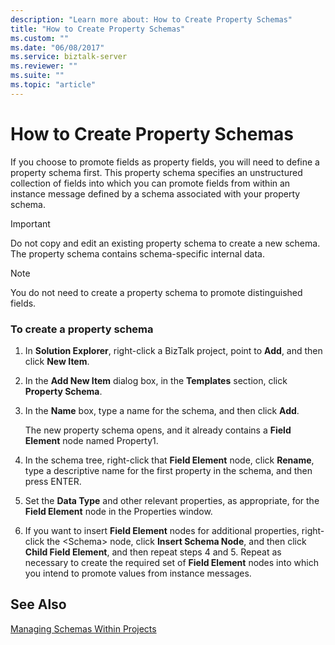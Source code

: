 ```yaml
---
description: "Learn more about: How to Create Property Schemas"
title: "How to Create Property Schemas"
ms.custom: ""
ms.date: "06/08/2017"
ms.service: biztalk-server
ms.reviewer: ""
ms.suite: ""
ms.topic: "article"
---
```

# How to Create Property Schemas
If you choose to promote fields as property fields, you will need to define a property schema first. This property schema specifies an unstructured collection of fields into which you can promote fields from within an instance message defined by a schema associated with your property schema.  
  
> [!IMPORTANT]
>  Do not copy and edit an existing property schema to create a new schema. The property schema contains schema-specific internal data.  
  
> [!NOTE]
>  You do not need to create a property schema to promote distinguished fields.  
  
### To create a property schema  
  
1.  In **Solution Explorer**, right-click a BizTalk project, point to **Add**, and then click **New Item**.  
  
2.  In the **Add New Item** dialog box, in the **Templates** section, click **Property Schema**.  
  
3.  In the **Name** box, type a name for the schema, and then click **Add**.  
  
     The new property schema opens, and it already contains a **Field Element** node named Property1.  
  
4.  In the schema tree, right-click that **Field Element** node, click **Rename**, type a descriptive name for the first property in the schema, and then press ENTER.  
  
5.  Set the **Data Type** and other relevant properties, as appropriate, for the **Field Element** node in the Properties window.  
  
6.  If you want to insert **Field Element** nodes for additional properties, right-click the \<Schema\> node, click **Insert Schema Node**, and then click **Child Field Element**, and then repeat steps 4 and 5. Repeat as necessary to create the required set of **Field Element** nodes into which you intend to promote values from instance messages.  
  
## See Also  
 [Managing Schemas Within Projects](../core/managing-schemas-within-projects.md)
